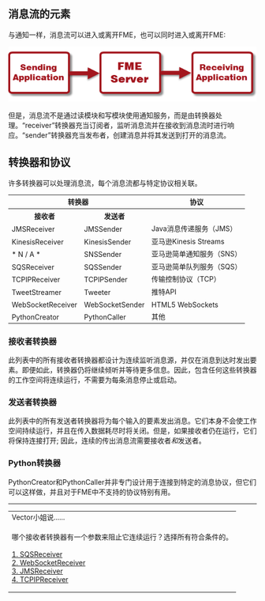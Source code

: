   <div id="readme" class="readme blob instapaper_body">
    <article class="markdown-body entry-content" itemprop="text"><h2><a id="user-content-elements-of-a-message-stream" class="anchor" aria-hidden="true" href="./4.21.ElementsOfAMessageStream.md#elements-of-a-message-stream"></a><font style="vertical-align: inherit;"><font style="vertical-align: inherit;">消息流的元素</font></font></h2>
<p><font style="vertical-align: inherit;"><font style="vertical-align: inherit;">与通知一样，消息流可以进入或离开FME，也可以同时进入或离开FME:</font></font></p>
<p><a target="_blank" rel="noopener noreferrer" href="./Images/Img4.035.WhatIsRealTime.png"><img src="./Images/Img4.035.WhatIsRealTime.png" alt="" style="max-width:100%;"></a></p>
<p><font style="vertical-align: inherit;"><font style="vertical-align: inherit;">但是，消息流不是通过读模块和写模块使用通知服务，而是由转换器处理。</font><font style="vertical-align: inherit;">“receiver”转换器充当订阅者，监听消息流并在接收到消息流时进行响应。</font><font style="vertical-align: inherit;">“sender”转换器充当发布者，创建消息并将其发送到打开的消息流。</font></font></p>
<h2><a id="user-content-transformers-and-protocols" class="anchor" aria-hidden="true" href="./4.21.ElementsOfAMessageStream.md#transformers-and-protocols"></a><font style="vertical-align: inherit;"><font style="vertical-align: inherit;">转换器和协议</font></font></h2>
<p><font style="vertical-align: inherit;"><font style="vertical-align: inherit;">许多转换器可以处理消息流，每个消息流都与特定协议相关联。</font></font></p>
<table>
<tbody><tr><th colspan="2"><font style="vertical-align: inherit;"><font style="vertical-align: inherit;">转换器</font></font></th><th><font style="vertical-align: inherit;"><font style="vertical-align: inherit;">协议</font></font></th></tr>
<tr><th><font style="vertical-align: inherit;"><font style="vertical-align: inherit;">接收者</font></font></th><th><font style="vertical-align: inherit;"><font style="vertical-align: inherit;">发送者</font></font></th><th></th></tr>
<tr><td><font style="vertical-align: inherit;"><font style="vertical-align: inherit;">JMSReceiver</font></font></td><td><font style="vertical-align: inherit;"><font style="vertical-align: inherit;">JMSSender</font></font></td><td><font style="vertical-align: inherit;"><font style="vertical-align: inherit;">Java消息传递服务（JMS）</font></font></td></tr>
<tr><td><font style="vertical-align: inherit;"><font style="vertical-align: inherit;">KinesisReceiver</font></font></td><td><font style="vertical-align: inherit;"><font style="vertical-align: inherit;">KinesisSender</font></font></td><td><font style="vertical-align: inherit;"><font style="vertical-align: inherit;">亚马逊Kinesis Streams</font></font></td></tr>
<tr><td><font style="vertical-align: inherit;"><font style="vertical-align: inherit;">* N / A *</font></font></td><td><font style="vertical-align: inherit;"><font style="vertical-align: inherit;">SNSSender</font></font></td><td><font style="vertical-align: inherit;"><font style="vertical-align: inherit;">亚马逊简单通知服务（SNS）</font></font></td></tr>
<tr><td><font style="vertical-align: inherit;"><font style="vertical-align: inherit;">SQSReceiver</font></font></td><td><font style="vertical-align: inherit;"><font style="vertical-align: inherit;">SQSSender</font></font></td><td><font style="vertical-align: inherit;"><font style="vertical-align: inherit;">亚马逊简单队列服务（SQS）</font></font></td></tr>
<tr><td><font style="vertical-align: inherit;"><font style="vertical-align: inherit;">TCPIPReceiver</font></font></td><td><font style="vertical-align: inherit;"><font style="vertical-align: inherit;">TCPIPSender</font></font></td><td><font style="vertical-align: inherit;"><font style="vertical-align: inherit;">传输控制协议（TCP）</font></font></td></tr>
<tr><td><font style="vertical-align: inherit;"><font style="vertical-align: inherit;">TweetStreamer</font></font></td><td><font style="vertical-align: inherit;"><font style="vertical-align: inherit;">Tweeter</font></font></td><td><font style="vertical-align: inherit;"><font style="vertical-align: inherit;">推特API</font></font></td></tr>
<tr><td><font style="vertical-align: inherit;"><font style="vertical-align: inherit;">WebSocketReceiver</font></font></td><td><font style="vertical-align: inherit;"><font style="vertical-align: inherit;">WebSocketSender</font></font></td><td><font style="vertical-align: inherit;"><font style="vertical-align: inherit;">HTML5 WebSockets</font></font></td></tr>
<tr><td><font style="vertical-align: inherit;"><font style="vertical-align: inherit;">PythonCreator</font></font></td><td><font style="vertical-align: inherit;"><font style="vertical-align: inherit;">PythonCaller</font></font></td><td><font style="vertical-align: inherit;"><font style="vertical-align: inherit;">其他</font></font></td></tr>
</tbody></table>
<h3><a id="user-content-receiver-transformers" class="anchor" aria-hidden="true" href="./4.21.ElementsOfAMessageStream.md#receiver-transformers"></a><font style="vertical-align: inherit;"><font style="vertical-align: inherit;">接收者转换器</font></font></h3>
<p><font style="vertical-align: inherit;"><font style="vertical-align: inherit;">此列表中的所有接收者转换器都设计为连续监听消息源，并仅在消息到达时发出要素。</font><font style="vertical-align: inherit;">即便如此，转换器仍将继续倾听并等待更多信息。</font><font style="vertical-align: inherit;">因此，包含任何这些转换器的工作空间将连续运行，不需要为每条消息停止或启动。</font></font></p>
<h3><a id="user-content-sender-transformers" class="anchor" aria-hidden="true" href="./4.21.ElementsOfAMessageStream.md#sender-transformers"></a><font style="vertical-align: inherit;"><font style="vertical-align: inherit;">发送者转换器</font></font></h3>
<p><font style="vertical-align: inherit;"><font style="vertical-align: inherit;">此列表中的所有发送者转换器将为每个输入的要素发出消息。</font><font style="vertical-align: inherit;">它们本身不会使工作空间持续运行，并且在传入数据耗尽时将关闭。</font><font style="vertical-align: inherit;">但是，如果接收者仍在运行，它们将保持连接打开; </font><font style="vertical-align: inherit;">因此，连续的传出消息流需要接收者</font></font><em><font style="vertical-align: inherit;"><font style="vertical-align: inherit;">和</font></font></em><font style="vertical-align: inherit;"><font style="vertical-align: inherit;">发送者。</font></font></p>
<h3><a id="user-content-python-transformers" class="anchor" aria-hidden="true" href="./4.21.ElementsOfAMessageStream.md#python-transformers"></a><font style="vertical-align: inherit;"><font style="vertical-align: inherit;">Python转换器</font></font></h3>
<p><font style="vertical-align: inherit;"><font style="vertical-align: inherit;">PythonCreator和PythonCaller并非专门设计用于连接到特定的消息协议，但它们可以这样做，并且对于FME中不支持的协议特别有用。</font></font></p>
<hr>
<table>
<tbody><tr>
<td>
<i></i><font style="vertical-align: inherit;"><font style="vertical-align: inherit;">
Vector小姐说......
</font></font></td>
</tr>
<tr>
<td><font style="vertical-align: inherit;"><font style="vertical-align: inherit;">

哪个接收者转换器有一个参数来阻止它连续运行？</font><font style="vertical-align: inherit;">选择所有符合条件的。
</font></font><br><br><a href="http://52.73.3.37/fmedatastreaming/Manual/QAResponse2017.fmw?chapter=24&amp;question=7&amp;answer=1&amp;DestDataset_TEXTLINE=C%3A%5CFMEOutput%5CQAResponse.html" rel="nofollow"><font style="vertical-align: inherit;"><font style="vertical-align: inherit;">1. SQSReceiver </font></font></a>
<br><a href="http://52.73.3.37/fmedatastreaming/Manual/QAResponse2017.fmw?chapter=24&amp;question=7&amp;answer=2&amp;DestDataset_TEXTLINE=C%3A%5CFMEOutput%5CQAResponse.html" rel="nofollow"><font style="vertical-align: inherit;"><font style="vertical-align: inherit;">2. WebSocketReceiver </font></font></a>
<br><a href="http://52.73.3.37/fmedatastreaming/Manual/QAResponse2017.fmw?chapter=24&amp;question=7&amp;answer=3&amp;DestDataset_TEXTLINE=C%3A%5CFMEOutput%5CQAResponse.html" rel="nofollow"><font style="vertical-align: inherit;"><font style="vertical-align: inherit;">3. JMSReceiver </font></font></a>
<br><a href="http://52.73.3.37/fmedatastreaming/Manual/QAResponse2017.fmw?chapter=24&amp;question=7&amp;answer=4&amp;DestDataset_TEXTLINE=C%3A%5CFMEOutput%5CQAResponse.html" rel="nofollow"><font style="vertical-align: inherit;"><font style="vertical-align: inherit;">4. TCPIPReceiver</font></font></a>

</td>
</tr>
</tbody></table>
</article>
  </div>
